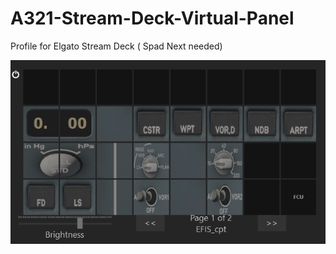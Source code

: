 # A321-Stream-Deck-Virtual-Panel
Profile for Elgato Stream Deck ( Spad Next needed)


![EFIS : ](Images/captain_EFIS.PNG)
